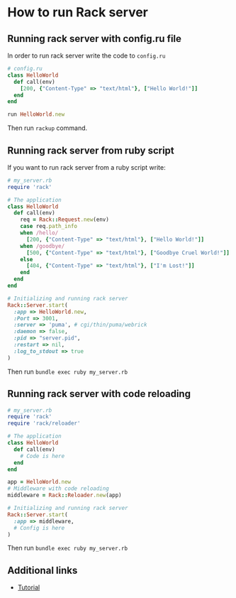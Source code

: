 # How to run Rack server

## Running rack server with config.ru file

In order to run rack server write the code to `config.ru`

```ruby
# config.ru
class HelloWorld
  def call(env)
    [200, {"Content-Type" => "text/html"}, ["Hello World!"]]
  end
end

run HelloWorld.new
```

Then run `rackup` command.

## Running rack server from ruby script

If you want to run rack server from a ruby script write:

```ruby
# my_server.rb
require 'rack'

# The application
class HelloWorld
  def call(env)
    req = Rack::Request.new(env)
    case req.path_info
    when /hello/
      [200, {"Content-Type" => "text/html"}, ["Hello World!"]]
    when /goodbye/
      [500, {"Content-Type" => "text/html"}, ["Goodbye Cruel World!"]]
    else
      [404, {"Content-Type" => "text/html"}, ["I'm Lost!"]]
    end
  end
end

# Initializing and running rack server
Rack::Server.start(
  :app => HelloWorld.new,
  :Port => 3001,
  :server => 'puma', # cgi/thin/puma/webrick
  :daemon => false,
  :pid => "server.pid",
  :restart => nil,
  :log_to_stdout => true
)
```

Then run `bundle exec ruby my_server.rb `

## Running rack server with code reloading

```ruby
# my_server.rb
require 'rack'
require 'rack/reloader'

# The application
class HelloWorld
  def call(env)
    # Code is here
  end
end

app = HelloWorld.new
# Middleware with code reloading
middleware = Rack::Reloader.new(app)

# Initializing and running rack server
Rack::Server.start(
  :app => middleware,
  # Config is here
)
```

Then run `bundle exec ruby my_server.rb `

## Additional links

* [Tutorial](https://gist.github.com/markbates/4240848)
